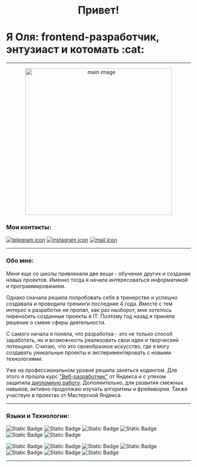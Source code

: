 <h1 align="center"> Привет!</h1>
<h1>Я Оля: frontend-разработчик, энтузиаст и котомать :cat: </h1>

---

<p align="center"><img src="https://github.com/OlgaSolo21/OlgaSolo21/assets/132297852/6c14fe71-bbea-4f57-b8ee-65997f68eaa3" width="400" alt="main image"></p>

### Мои контакты:
<p>
<a href="https://t.me/OlgaSoloSh"><img src="https://img.shields.io/badge/TELEGRAM-white?style=flat&logo=TELEGRAM&logoColor=%2366CDAA&labelColor=grey&color=grey" alt="telegram icon"></a>
<a href="https://www.instagram.com/os_solodovnikova?igsh=MXBwYnF4MndieWx2&utm_source=qr"><img src="https://img.shields.io/badge/INSTAGRAM-white?style=flat&logo=INSTAGRAM&logoColor=%2366CDAA&labelColor=grey&color=grey" alt="instagram icon"></a>
<a href="https://mail.google.com/mail/u/0/#inbox?compose=new"><img src="https://img.shields.io/badge/GMAIL-white?style=flat&logo=GMAIL&logoColor=%2366CDAA&labelColor=grey&color=grey" alt="mail icon"></a>
</p>


---

### Обо мне:
Меня еще со школы привлекали две вещи - обучение других и создание новых проектов.
Именно тогда я начала интересоваться информатикой и программированием. 

Однако сначала решила попробовать себя в тренерстве и успешно создавала и проводила тренинги последние 4 года.
Вместе с тем интерес к разработке не пропал, как раз наоборот, мне хотелось переносить созданные проекты в IT.
Поэтому год назад я приняла решение о смене сферы деятельности. 

С самого начала я поняла, что разработка - это не только способ заработать, но и возможность реализовать свои идеи и творческий потенциал. 
Считаю, что это своеобразное искусство, где я могу создавать уникальные проекты и экспериментировать с новыми технологиями. 

Уже на профессиональном уровне решила заняться кодингом.
Для этого я прошла курс ["Веб-разработчик"](https://practicum.yandex.ru/web/) от Яндекса и с упехом защитила [дипломную работу](https://github.com/OlgaSolo21/movies-explorer-frontend.git).
Дополнительно, для развития смежных навыков, активно продолжаю изучать алгоритмы и фреймворки.
Также участвую в проектах от Мастерской Яндекса.

---

### Языки и Технологии:

![Static Badge](https://img.shields.io/badge/HTML5-white?style=flat&logo=HTML5&logoColor=%2366CDAA&labelColor=grey&color=grey)
![Static Badge](https://img.shields.io/badge/CSS3-white?style=flat&logo=CSS3&logoColor=%2366CDAA&labelColor=grey&color=grey)
![Static Badge](https://img.shields.io/badge/JAVASCRIPT-white?style=flat&logo=JAVASCRIPT&logoColor=%2366CDAA&labelColor=grey&color=grey)
![Static Badge](https://img.shields.io/badge/GIT-white?style=flat&logo=GIT&logoColor=%2366CDAA&labelColor=grey&color=grey)
![Static Badge](https://img.shields.io/badge/REACT-white?style=flat&logo=React&logoColor=%2366CDAA&labelColor=grey&color=grey)
![Static Badge](https://img.shields.io/badge/WEBPACK-white?style=flat&logo=WEBPACK&logoColor=%2366CDAA&labelColor=grey&color=grey)

![Static Badge](https://img.shields.io/badge/VITE-white?style=flat&logo=VITE&logoColor=%2366CDAA&labelColor=grey&color=grey)
![Static Badge](https://img.shields.io/badge/NODE.JS-white?style=flat&logo=NODE.JS&logoColor=%2366CDAA&labelColor=grey&color=grey)
![Static Badge](https://img.shields.io/badge/EXPRESS.JS-white?style=flat&logo=EXPRESS&logoColor=%2366CDAA&labelColor=grey&color=grey)
![Static Badge](https://img.shields.io/badge/MONGODB-white?style=flat&logo=MONGODB&logoColor=%2366CDAA&labelColor=grey&color=grey)
![Static Badge](https://img.shields.io/badge/POSTMAN-white?style=flat&logo=POSTMAN&logoColor=%2366CDAA&labelColor=grey&color=grey)
![Static Badge](https://img.shields.io/badge/NGINX-white?style=flat&logo=nginx&logoColor=%2366CDAA&labelColor=grey&color=grey)
![Static Badge](https://img.shields.io/badge/FIGMA-white?style=flat&logo=FIGMA&logoColor=%2366CDAA&labelColor=grey&color=grey)

---

